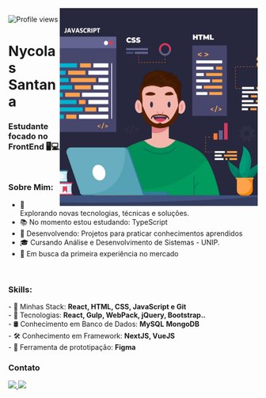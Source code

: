 <img align="right" width="400" height="400" src="https://github.com/NycolasSM/nycolassm/blob/main/perfil%202.png">
<p align="left"><img height="19" src="https://komarev.com/ghpvc/?username=NycolasSM&color=blue" alt="Profile views" /> </p>

# Nycolas Santana
### Estudante focado no FrontEnd 🖥💻

<br>

### Sobre Mim:

<p align="left"> 

- 🌱 Explorando novas tecnologias, técnicas e soluções.
- 📚 No momento estou estudando: TypeScript
- 📘 Desenvolvendo: Projetos para praticar conhecimentos aprendidos
- 🎓 Cursando Análise e Desenvolvimento de Sistemas - UNIP.
- 💼 Em busca da primeira experiência no mercado


<br>

### Skills:

<p align="left">
- 🧩 Minhas Stack: <strong>React, HTML, CSS, JavaScript e Git</strong> <br>
- 📗 Tecnologias: <strong>React, Gulp, WebPack, jQuery, Bootstrap..</strong> <br>
- 🛢 Conhecimento em Banco de Dados: <strong>MySQL</strong> <strong>MongoDB</strong> <br>
- 🛠 Conhecimento em Framework: <strong>NextJS, VueJS</strong> <br>
- 🧩 Ferramenta de prototipação: <strong>Figma</strong>
</p>

### Contato

<p align="left">
  <a href="nycolassantana00@gmail.com">
    <img src="https://img.shields.io/badge/nycolassantana00@gmail.com-6633cc?style=flat-square&amp;logo=Gmail&amp;logoColor=white&amp;link=mailto:nycolassantana00-@gmail.com" style="max-width:100%;">
  </a>
  <a href="https://www.linkedin.com/in/nycolas-santana-685b60206/" rel="nofollow">
    <img src="https://img.shields.io/badge/-Nycolas%20Santana-6633cc?style=flat-square&amp;logo=Linkedin&amp;logoColor=white&amp;link=https://www.linkedin.com/in/rafaeldcmartins" style="max-width:100%;">
  </a>
    
</p>
